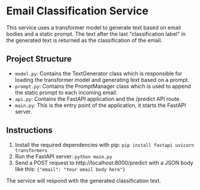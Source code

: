 # Email Classification Service

This service uses a transformer model to generate text based on email bodies and a static prompt. The text after the last "classification label" in the generated text is returned as the classification of the email.

## Project Structure

- `model.py`: Contains the TextGenerator class which is responsible for loading the transformer model and generating text based on a prompt.
- `prompt.py`: Contains the PromptManager class which is used to append the static prompt to each incoming email.
- `api.py`: Contains the FastAPI application and the /predict API route. 
- `main.py`: This is the entry point of the application, it starts the FastAPI server.

## Instructions

1. Install the required dependencies with pip: `pip install fastapi uvicorn transformers`
2. Run the FastAPI server: `python main.py`
3. Send a POST request to http://localhost:8000/predict with a JSON body like this: `{"email": "Your email body here"}`

The service will respond with the generated classification text.
